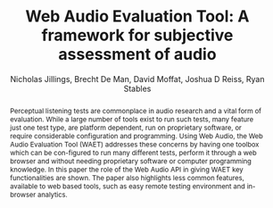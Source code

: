 --- 
  title: "Web Audio Evaluation Tool: A framework for subjective assessment of audio" 
  abstract: "Perceptual listening tests are commonplace in audio research and a vital form of evaluation. While a large number of tools exist to run such tests, many feature just one test type, are platform dependent, run on proprietary software, or require considerable configuration and programming. Using Web Audio, the Web Audio Evaluation Tool (WAET) addresses these concerns by having one toolbox which can be con-figured to run many different tests, perform it through a web browser and without needing proprietary software or computer programming knowledge. In this paper the role of the Web Audio API in giving WAET key functionalities are shown. The paper also highlights less common features, available to web based tools, such as easy remote testing environment and in-browser analytics." 
  address: "Atlanta, Georgia" 
  author: "Nicholas Jillings, Brecht De Man, David Moffat, Joshua D Reiss, Ryan Stables" 
  booktitle: "Proceedings of the International Web Audio Conference" 
  editor: "Jason Freeman, Alexander Lerch, Matthew Paradis" 
  month: "Proceedings of the International Web Audio Conference"
  pages: "2016" 
  publisher: "Georgia Tech" 
  series: "WAC '16"
  type: "Paper"  
  year: "2016" 
  id: "2016_67" 
  tags: year2016
  media: https://smartech.gatech.edu/bitstream/handle/1853/54595/lightningtalks-day2_videostream.html?sequence=8&isAllowed=y 
  pdflink: /_data/papers/pdf/2016/2016_67.pdf
  ISSN: 2663-5844
---
